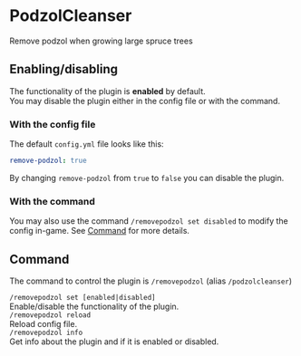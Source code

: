 # PodzolCleanser
Remove podzol when growing large spruce trees

## Enabling/disabling
The functionality of the plugin is **enabled** by default.  
You may disable the plugin either in the config file or with the command.

### With the config file
The default `config.yml` file looks like this:
```yml
remove-podzol: true


```
By changing `remove-podzol` from `true` to `false` you can disable the plugin.

### With the command
You may also use the command `/removepodzol set disabled` to modify the config in-game.
See [Command](#Command) for more details. 

## Command
The command to control the plugin is `/removepodzol` (alias `/podzolcleanser`)

`/removepodzol set [enabled|disabled]`  
Enable/disable the functionality of the plugin.  
`/removepodzol reload`  
Reload config file.  
`/removepodzol info`  
Get info about the plugin and if it is enabled or disabled.  


